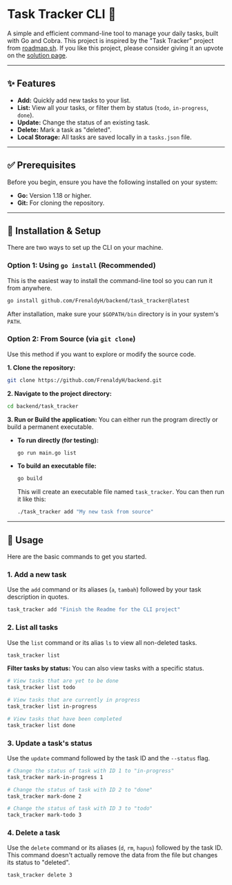 # Task Tracker CLI 📝

A simple and efficient command-line tool to manage your daily tasks, built with Go and Cobra. This project is inspired by the "Task Tracker" project from [roadmap.sh](https://roadmap.sh/projects/task-tracker). If you like this project, please consider giving it an upvote on the [solution page](https://roadmap.sh/projects/task-tracker/solutions?u=66979755bf471856f5e80ec4).

---

## ✨ Features

- **Add:** Quickly add new tasks to your list.
- **List:** View all your tasks, or filter them by status (`todo`, `in-progress`, `done`).
- **Update:** Change the status of an existing task.
- **Delete:** Mark a task as "deleted".
- **Local Storage:** All tasks are saved locally in a `tasks.json` file.

---

## ✅ Prerequisites

Before you begin, ensure you have the following installed on your system:
- **Go:** Version 1.18 or higher.
- **Git:** For cloning the repository.

---

## 🚀 Installation & Setup

There are two ways to set up the CLI on your machine.

### Option 1: Using `go install` (Recommended)

This is the easiest way to install the command-line tool so you can run it from anywhere.

```bash
go install github.com/FrenaldyH/backend/task_tracker@latest
```
After installation, make sure your `$GOPATH/bin` directory is in your system's `PATH`.

### Option 2: From Source (via `git clone`)

Use this method if you want to explore or modify the source code.

**1. Clone the repository:**
```bash
git clone https://github.com/FrenaldyH/backend.git
```

**2. Navigate to the project directory:**
```bash
cd backend/task_tracker
```

**3. Run or Build the application:**
You can either run the program directly or build a permanent executable.

* **To run directly (for testing):**
    ```bash
    go run main.go list
    ```
* **To build an executable file:**
    ```bash
    go build
    ```
    This will create an executable file named `task_tracker`. You can then run it like this:
    ```bash
    ./task_tracker add "My new task from source"
    ```

---

## 📖 Usage

Here are the basic commands to get you started.

### 1. Add a new task
Use the `add` command or its aliases (`a`, `tambah`) followed by your task description in quotes.

```bash
task_tracker add "Finish the Readme for the CLI project"
```

### 2. List all tasks
Use the `list` command or its alias `ls` to view all non-deleted tasks.

```bash
task_tracker list
```

**Filter tasks by status:**
You can also view tasks with a specific status.

```bash
# View tasks that are yet to be done
task_tracker list todo

# View tasks that are currently in progress
task_tracker list in-progress

# View tasks that have been completed
task_tracker list done
```

### 3. Update a task's status
Use the `update` command followed by the task ID and the `--status` flag.

```bash
# Change the status of task with ID 1 to "in-progress"
task_tracker mark-in-progress 1

# Change the status of task with ID 2 to "done"
task_tracker mark-done 2

# Change the status of task with ID 3 to "todo"
tack_tracker mark-todo 3
```

### 4. Delete a task
Use the `delete` command or its aliases (`d`, `rm`, `hapus`) followed by the task ID. This command doesn't actually remove the data from the file but changes its status to "deleted".

```bash
task_tracker delete 3
```
